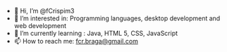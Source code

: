 - 👋 Hi, I’m @fCrispim3
- 👀 I’m interested in: Programming languages, desktop development and web development
- 🌱 I’m currently learning : Java, HTML 5, CSS, JavaScript
- 📫 How to reach me: fcr.braga@gmail.com

<!---
fCrispim3/fCrispim3 is a ✨ special ✨ repository because its `README.md` (this file) appears on your GitHub profile.
You can click the Preview link to take a look at your changes.
--->
